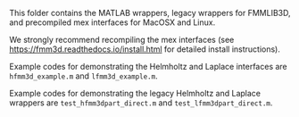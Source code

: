 This folder contains the MATLAB wrappers, legacy wrappers for FMMLIB3D, 
and precompiled mex interfaces for MacOSX and Linux.

We strongly recommend recompiling the mex interfaces (see 
https://fmm3d.readthedocs.io/install.html for detailed install instructions).

Example codes for demonstrating the Helmholtz and Laplace interfaces are
``hfmm3d_example.m`` and ``lfmm3d_example.m``.

Example codes for demonstrating the legacy Helmholtz and Laplace wrappers are
``test_hfmm3dpart_direct.m`` and ``test_lfmm3dpart_direct.m``.
